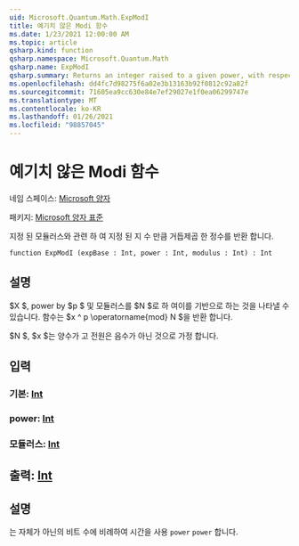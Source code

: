 ```yaml
---
uid: Microsoft.Quantum.Math.ExpModI
title: 예기치 않은 Modi 함수
ms.date: 1/23/2021 12:00:00 AM
ms.topic: article
qsharp.kind: function
qsharp.namespace: Microsoft.Quantum.Math
qsharp.name: ExpModI
qsharp.summary: Returns an integer raised to a given power, with respect to a given modulus.
ms.openlocfilehash: dd4fc7d98275f6a02e3b13163b92f0812c92a82f
ms.sourcegitcommit: 71605ea9cc630e84e7ef29027e1f0ea06299747e
ms.translationtype: MT
ms.contentlocale: ko-KR
ms.lasthandoff: 01/26/2021
ms.locfileid: "98857045"
---
```

# <a name="expmodi-function"></a>예기치 않은 Modi 함수

네임 스페이스: [Microsoft 양자](xref:Microsoft.Quantum.Math)

패키지: [Microsoft 양자 표준](https://nuget.org/packages/Microsoft.Quantum.Standard)


지정 된 모듈러스와 관련 하 여 지정 된 지 수 만큼 거듭제곱 한 정수를 반환 합니다.

```qsharp
function ExpModI (expBase : Int, power : Int, modulus : Int) : Int
```


## <a name="description"></a>설명

$X $, power by $p $ 및 모듈러스를 $N $로 하 여이를 기반으로 하는 것을 나타낼 수 있습니다.
함수는 $x ^ p \operatorname{mod} N $을 반환 합니다.

$N $, $x $는 양수가 고 전원은 음수가 아닌 것으로 가정 합니다.

## <a name="input"></a>입력

### <a name="expbase--int"></a>기본: [Int](xref:microsoft.quantum.lang-ref.int)




### <a name="power--int"></a>power: [Int](xref:microsoft.quantum.lang-ref.int)




### <a name="modulus--int"></a>모듈러스: [Int](xref:microsoft.quantum.lang-ref.int)





## <a name="output--int"></a>출력: [Int](xref:microsoft.quantum.lang-ref.int)



## <a name="remarks"></a>설명

는 자체가 아닌의 비트 수에 비례하여 시간을 사용 `power` `power` 합니다.